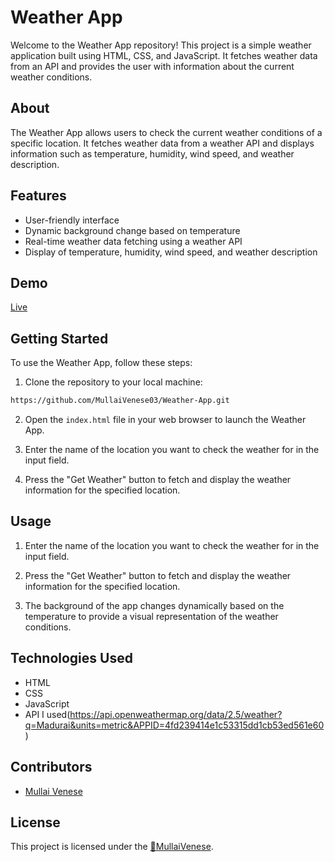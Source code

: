 # Weather App

Welcome to the Weather App repository! This project is a simple weather application built using HTML, CSS, and JavaScript. It fetches weather data from an API and provides the user with information about the current weather conditions.

## About

The Weather App allows users to check the current weather conditions of a specific location. It fetches weather data from a weather API and displays information such as temperature, humidity, wind speed, and weather description.

## Features

- User-friendly interface
- Dynamic background change based on temperature
- Real-time weather data fetching using a weather API
- Display of temperature, humidity, wind speed, and weather description

## Demo

[Live](https://mullaivenese03.github.io/Weather-App/)

## Getting Started

To use the Weather App, follow these steps:

1. Clone the repository to your local machine:

```bash
https://github.com/MullaiVenese03/Weather-App.git
```

2. Open the `index.html` file in your web browser to launch the Weather App.

3. Enter the name of the location you want to check the weather for in the input field.

4. Press the "Get Weather" button to fetch and display the weather information for the specified location.

## Usage

1. Enter the name of the location you want to check the weather for in the input field.

2. Press the "Get Weather" button to fetch and display the weather information for the specified location.

3. The background of the app changes dynamically based on the temperature to provide a visual representation of the weather conditions.

## Technologies Used

- HTML
- CSS
- JavaScript
- API I used(https://api.openweathermap.org/data/2.5/weather?q=Madurai&units=metric&APPID=4fd239414e1c53315dd1cb53ed561e60)

## Contributors

- [Mullai Venese](https://github.com/MullaiVenese03/)

## License

This project is licensed under the [🤍MullaiVenese](https://github.com/MullaiVenese03/). 